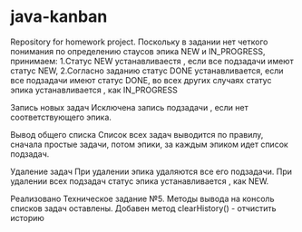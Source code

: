 # java-kanban
Repository for homework project.
Поскольку в задании нет четкого понимания по определению стаусов эпика NEW и IN_PROGRESS, принимаем:
1.Cтатус NEW устанавливаестя , если все подзадачи имеют статус NEW,
2.Cогласно заданию статус DONE устанавливается, если все подзадачи имеют статус DONE, во всех других случаях статус эпика устанавливается , как IN_PROGRESS

Запись новых задач
Исключена запись подзадачи , если нет соответствующего эпика. 

Вывод общего списка
Список всех задач выводится по правилу, сначала простые задачи, потом эпики, за каждым эпиком идет список подзадач. 

Удаление задач
При удалении эпика удаляются все его подзадачи.
При удалении всех подзадач статус эпика устанавливается , как NEW.

Реализовано Техническое задание №5. Методы вывода на консоль списков задач оставлены. Добавен метод clearHistory() - отчистить историю
